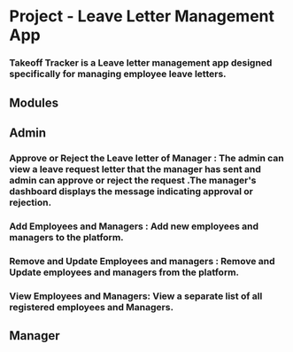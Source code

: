# Project - Leave Letter Management App
### Takeoff Tracker is a Leave letter management app designed specifically for managing employee leave letters.
## Modules
## Admin
### Approve or Reject the Leave letter of Manager : The admin can view a leave request letter that the manager has sent and admin can approve or reject the request .The manager's dashboard displays the message indicating approval or rejection.
### Add Employees and Managers : Add new employees and managers to the platform. 
### Remove and Update Employees and managers : Remove and Update employees and managers from the platform.
### View Employees and Managers: View a separate list of all registered employees and Managers. 
## Manager
### 

